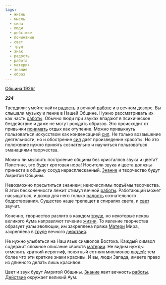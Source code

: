 ```yaml
---
tags:
  - жизнь
  - мысль
  - сила
  - люди
  - действие
  - понимание
  - свет
  - труд
  - знак
  - радость
  - работа
  - материя
  - знание
  - образ
---
```

[Община 1926г](https://127.0.0.1:4002/agni/1926)

___224___

Твердили: умейте найти [радость](../../../tags/#радость) в вечной [работе](../../../tags/#работа) и в вечном дозоре. Вы слышали музыку и пение в Нашей Общине. Нужно рассматривать их как часть [работы](../../../tags/#работа). Обычно люди при звуках впадают в психическое бездействие и даже не могут рождать образов. Это происходит от привычки [понимать](../../../tags/#понимание) отдых как отупение. Можно привыкнуть пользоваться искусством как конденсацией [сил](../../../tags/#сила). Не только возвышение деятельности, но и обострение [сил](../../../tags/#сила) даёт произведение красоты. Но это положение нужно принять сознательно и научиться пользоваться эманациями творчества.   

Можно ли мыслить построение общины без кристаллов звука и цвета? Поистине, это будет кротовая нора! Носители звука и цвета должны принести в общину сосуд нерасплесканный. [Знание](../../../tags/#[знание](../../../tags/#знание)) и творчество будут Амритой Общины.   

Невозможно пресытиться знанием; неисчислимы подъёмы творчества. В этой бесконечности лежит стимул вечной [работы](../../../tags/#работа). Работающий может насыщаться, и дозор для него только [радость](../../../tags/#радость) сознательного бодрствования. Существо наше трепещет в спиралях света, и [свет](../../../tags/#свет) звучит.   

Конечно, творчество разлито в каждом [труде](../../../tags/#труд), но некоторые искры великого Аума направляют течение [жизни](../../../tags/#жизнь). То явление творчества образует узлы эволюции, им закреплена пряжа [Матери](../../../tags/#материя) Мира, закреплена в [труде](../../../tags/#труд) вечного [действия](../../../tags/#действие).   

Не нужно улыбаться на Наш язык символов Востока. Каждый символ содержит сложное описание свойств [материи](../../../tags/#материя). Не видим нужды отменить краткий иероглиф, понятный сотням миллионов [людей](../../../tags/#люди); тем более что эти краткие знаки красивы. И вы, люди Запада, имеете право из длинного делать лишь красивое.   

Цвет и звук будут Амритой Общины. [Знание](../../../tags/#[знание](../../../tags/#знание)) явит вечность [работы](../../../tags/#работа). [Действие](../../../tags/#действие) окружает великий Аум.   

